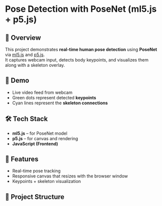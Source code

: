 # Pose Detection with PoseNet (ml5.js + p5.js)

## 📌 Overview
This project demonstrates **real-time human pose detection** using **PoseNet** via [ml5.js](https://ml5js.org/) and [p5.js](https://p5js.org/).  
It captures webcam input, detects body keypoints, and visualizes them along with a skeleton overlay.

## 🎥 Demo
- Live video feed from webcam
- Green dots represent detected **keypoints**
- Cyan lines represent the **skeleton connections**

## 🛠️ Tech Stack
- **ml5.js** – for PoseNet model  
- **p5.js** – for canvas and rendering  
- **JavaScript (Frontend)**  

## 🚀 Features
- Real-time pose tracking  
- Responsive canvas that resizes with the browser window  
- Keypoints + skeleton visualization  

## 📂 Project Structure
